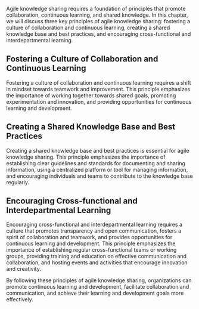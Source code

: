 
Agile knowledge sharing requires a foundation of principles that promote collaboration, continuous learning, and shared knowledge. In this chapter, we will discuss three key principles of agile knowledge sharing: fostering a culture of collaboration and continuous learning, creating a shared knowledge base and best practices, and encouraging cross-functional and interdepartmental learning.

Fostering a Culture of Collaboration and Continuous Learning
------------------------------------------------------------

Fostering a culture of collaboration and continuous learning requires a shift in mindset towards teamwork and improvement. This principle emphasizes the importance of working together towards shared goals, promoting experimentation and innovation, and providing opportunities for continuous learning and development.

Creating a Shared Knowledge Base and Best Practices
---------------------------------------------------

Creating a shared knowledge base and best practices is essential for agile knowledge sharing. This principle emphasizes the importance of establishing clear guidelines and standards for documenting and sharing information, using a centralized platform or tool for managing information, and encouraging individuals and teams to contribute to the knowledge base regularly.

Encouraging Cross-functional and Interdepartmental Learning
-----------------------------------------------------------

Encouraging cross-functional and interdepartmental learning requires a culture that promotes transparency and open communication, fosters a spirit of collaboration and teamwork, and provides opportunities for continuous learning and development. This principle emphasizes the importance of establishing regular cross-functional teams or working groups, providing training and education on effective communication and collaboration, and hosting events and activities that encourage innovation and creativity.

By following these principles of agile knowledge sharing, organizations can promote continuous learning and development, facilitate collaboration and communication, and achieve their learning and development goals more effectively.

